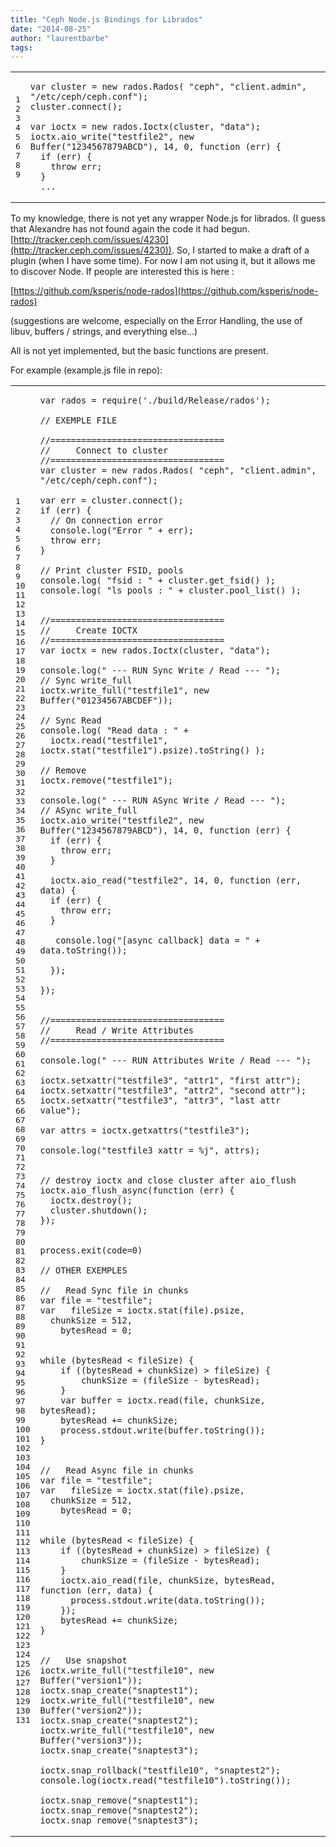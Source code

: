 ```yaml
---
title: "Ceph Node.js Bindings for Librados"
date: "2014-08-25"
author: "laurentbarbe"
tags: 
---
```


<table><tbody><tr><td class="gutter"><pre class="line-numbers"><span class="line-number">1</span>
<span class="line-number">2</span>
<span class="line-number">3</span>
<span class="line-number">4</span>
<span class="line-number">5</span>
<span class="line-number">6</span>
<span class="line-number">7</span>
<span class="line-number">8</span>
<span class="line-number">9</span>
</pre></td><td class="code"><pre><code class="js"><span class="line"><span class="kd">var</span> <span class="nx">cluster</span> <span class="o">=</span> <span class="k">new</span> <span class="nx">rados</span><span class="p">.</span><span class="nx">Rados</span><span class="p">(</span> <span class="s2">"ceph"</span><span class="p">,</span> <span class="s2">"client.admin"</span><span class="p">,</span> <span class="s2">"/etc/ceph/ceph.conf"</span><span class="p">);</span>
</span><span class="line"><span class="nx">cluster</span><span class="p">.</span><span class="nx">connect</span><span class="p">();</span>
</span><span class="line">
</span><span class="line"><span class="kd">var</span> <span class="nx">ioctx</span> <span class="o">=</span> <span class="k">new</span> <span class="nx">rados</span><span class="p">.</span><span class="nx">Ioctx</span><span class="p">(</span><span class="nx">cluster</span><span class="p">,</span> <span class="s2">"data"</span><span class="p">);</span>
</span><span class="line"><span class="nx">ioctx</span><span class="p">.</span><span class="nx">aio_write</span><span class="p">(</span><span class="s2">"testfile2"</span><span class="p">,</span> <span class="k">new</span> <span class="nx">Buffer</span><span class="p">(</span><span class="s2">"1234567879ABCD"</span><span class="p">),</span> <span class="mi">14</span><span class="p">,</span> <span class="mi">0</span><span class="p">,</span> <span class="kd">function</span> <span class="p">(</span><span class="nx">err</span><span class="p">)</span> <span class="p">{</span>
</span><span class="line">  <span class="k">if</span> <span class="p">(</span><span class="nx">err</span><span class="p">)</span> <span class="p">{</span>
</span><span class="line">    <span class="k">throw</span> <span class="nx">err</span><span class="p">;</span>
</span><span class="line">  <span class="p">}</span>
</span><span class="line">  <span class="p">...</span>
</span></code></pre></td></tr></tbody></table>

To my knowledge, there is not yet any wrapper Node.js for librados. (I guess that Alexandre has not found again the code it had begun. [http://tracker.ceph.com/issues/4230](http://tracker.ceph.com/issues/4230)). So, I started to make a draft of a plugin (when I have some time). For now I am not using it, but it allows me to discover Node. If people are interested this is here :

[https://github.com/ksperis/node-rados](https://github.com/ksperis/node-rados)

(suggestions are welcome, especially on the Error Handling, the use of libuv, buffers / strings, and everything else…)

All is not yet implemented, but the basic functions are present.

For example (example.js file in repo):

<table><tbody><tr><td class="gutter"><pre class="line-numbers"><span class="line-number">1</span>
<span class="line-number">2</span>
<span class="line-number">3</span>
<span class="line-number">4</span>
<span class="line-number">5</span>
<span class="line-number">6</span>
<span class="line-number">7</span>
<span class="line-number">8</span>
<span class="line-number">9</span>
<span class="line-number">10</span>
<span class="line-number">11</span>
<span class="line-number">12</span>
<span class="line-number">13</span>
<span class="line-number">14</span>
<span class="line-number">15</span>
<span class="line-number">16</span>
<span class="line-number">17</span>
<span class="line-number">18</span>
<span class="line-number">19</span>
<span class="line-number">20</span>
<span class="line-number">21</span>
<span class="line-number">22</span>
<span class="line-number">23</span>
<span class="line-number">24</span>
<span class="line-number">25</span>
<span class="line-number">26</span>
<span class="line-number">27</span>
<span class="line-number">28</span>
<span class="line-number">29</span>
<span class="line-number">30</span>
<span class="line-number">31</span>
<span class="line-number">32</span>
<span class="line-number">33</span>
<span class="line-number">34</span>
<span class="line-number">35</span>
<span class="line-number">36</span>
<span class="line-number">37</span>
<span class="line-number">38</span>
<span class="line-number">39</span>
<span class="line-number">40</span>
<span class="line-number">41</span>
<span class="line-number">42</span>
<span class="line-number">43</span>
<span class="line-number">44</span>
<span class="line-number">45</span>
<span class="line-number">46</span>
<span class="line-number">47</span>
<span class="line-number">48</span>
<span class="line-number">49</span>
<span class="line-number">50</span>
<span class="line-number">51</span>
<span class="line-number">52</span>
<span class="line-number">53</span>
<span class="line-number">54</span>
<span class="line-number">55</span>
<span class="line-number">56</span>
<span class="line-number">57</span>
<span class="line-number">58</span>
<span class="line-number">59</span>
<span class="line-number">60</span>
<span class="line-number">61</span>
<span class="line-number">62</span>
<span class="line-number">63</span>
<span class="line-number">64</span>
<span class="line-number">65</span>
<span class="line-number">66</span>
<span class="line-number">67</span>
<span class="line-number">68</span>
<span class="line-number">69</span>
<span class="line-number">70</span>
<span class="line-number">71</span>
<span class="line-number">72</span>
<span class="line-number">73</span>
<span class="line-number">74</span>
<span class="line-number">75</span>
<span class="line-number">76</span>
<span class="line-number">77</span>
<span class="line-number">78</span>
<span class="line-number">79</span>
<span class="line-number">80</span>
<span class="line-number">81</span>
<span class="line-number">82</span>
<span class="line-number">83</span>
<span class="line-number">84</span>
<span class="line-number">85</span>
<span class="line-number">86</span>
<span class="line-number">87</span>
<span class="line-number">88</span>
<span class="line-number">89</span>
<span class="line-number">90</span>
<span class="line-number">91</span>
<span class="line-number">92</span>
<span class="line-number">93</span>
<span class="line-number">94</span>
<span class="line-number">95</span>
<span class="line-number">96</span>
<span class="line-number">97</span>
<span class="line-number">98</span>
<span class="line-number">99</span>
<span class="line-number">100</span>
<span class="line-number">101</span>
<span class="line-number">102</span>
<span class="line-number">103</span>
<span class="line-number">104</span>
<span class="line-number">105</span>
<span class="line-number">106</span>
<span class="line-number">107</span>
<span class="line-number">108</span>
<span class="line-number">109</span>
<span class="line-number">110</span>
<span class="line-number">111</span>
<span class="line-number">112</span>
<span class="line-number">113</span>
<span class="line-number">114</span>
<span class="line-number">115</span>
<span class="line-number">116</span>
<span class="line-number">117</span>
<span class="line-number">118</span>
<span class="line-number">119</span>
<span class="line-number">120</span>
<span class="line-number">121</span>
<span class="line-number">122</span>
<span class="line-number">123</span>
<span class="line-number">124</span>
<span class="line-number">125</span>
<span class="line-number">126</span>
<span class="line-number">127</span>
<span class="line-number">128</span>
<span class="line-number">129</span>
<span class="line-number">130</span>
<span class="line-number">131</span>
</pre></td><td class="code"><pre><code class="js"><span class="line"><span class="kd">var</span> <span class="nx">rados</span> <span class="o">=</span> <span class="nx">require</span><span class="p">(</span><span class="s1">'./build/Release/rados'</span><span class="p">);</span>
</span><span class="line">
</span><span class="line"><span class="c1">// EXEMPLE FILE</span>
</span><span class="line">
</span><span class="line"><span class="c1">//==================================</span>
</span><span class="line"><span class="c1">//     Connect to cluster</span>
</span><span class="line"><span class="c1">//==================================</span>
</span><span class="line"><span class="kd">var</span> <span class="nx">cluster</span> <span class="o">=</span> <span class="k">new</span> <span class="nx">rados</span><span class="p">.</span><span class="nx">Rados</span><span class="p">(</span> <span class="s2">"ceph"</span><span class="p">,</span> <span class="s2">"client.admin"</span><span class="p">,</span> <span class="s2">"/etc/ceph/ceph.conf"</span><span class="p">);</span>
</span><span class="line">
</span><span class="line"><span class="kd">var</span> <span class="nx">err</span> <span class="o">=</span> <span class="nx">cluster</span><span class="p">.</span><span class="nx">connect</span><span class="p">();</span>
</span><span class="line"><span class="k">if</span> <span class="p">(</span><span class="nx">err</span><span class="p">)</span> <span class="p">{</span>
</span><span class="line">  <span class="c1">// On connection error</span>
</span><span class="line">  <span class="nx">console</span><span class="p">.</span><span class="nx">log</span><span class="p">(</span><span class="s2">"Error "</span> <span class="o">+</span> <span class="nx">err</span><span class="p">);</span>
</span><span class="line">  <span class="k">throw</span> <span class="nx">err</span><span class="p">;</span>
</span><span class="line"><span class="p">}</span>
</span><span class="line">
</span><span class="line"><span class="c1">// Print cluster FSID, pools</span>
</span><span class="line"><span class="nx">console</span><span class="p">.</span><span class="nx">log</span><span class="p">(</span> <span class="s2">"fsid : "</span> <span class="o">+</span> <span class="nx">cluster</span><span class="p">.</span><span class="nx">get_fsid</span><span class="p">()</span> <span class="p">);</span>
</span><span class="line"><span class="nx">console</span><span class="p">.</span><span class="nx">log</span><span class="p">(</span> <span class="s2">"ls pools : "</span> <span class="o">+</span> <span class="nx">cluster</span><span class="p">.</span><span class="nx">pool_list</span><span class="p">()</span> <span class="p">);</span>
</span><span class="line">
</span><span class="line">
</span><span class="line"><span class="c1">//==================================</span>
</span><span class="line"><span class="c1">//     Create IOCTX</span>
</span><span class="line"><span class="c1">//==================================</span>
</span><span class="line"><span class="kd">var</span> <span class="nx">ioctx</span> <span class="o">=</span> <span class="k">new</span> <span class="nx">rados</span><span class="p">.</span><span class="nx">Ioctx</span><span class="p">(</span><span class="nx">cluster</span><span class="p">,</span> <span class="s2">"data"</span><span class="p">);</span>
</span><span class="line">
</span><span class="line"><span class="nx">console</span><span class="p">.</span><span class="nx">log</span><span class="p">(</span><span class="s2">" --- RUN Sync Write / Read --- "</span><span class="p">);</span>
</span><span class="line"><span class="c1">// Sync write_full</span>
</span><span class="line"><span class="nx">ioctx</span><span class="p">.</span><span class="nx">write_full</span><span class="p">(</span><span class="s2">"testfile1"</span><span class="p">,</span> <span class="k">new</span> <span class="nx">Buffer</span><span class="p">(</span><span class="s2">"01234567ABCDEF"</span><span class="p">));</span>
</span><span class="line">
</span><span class="line"><span class="c1">// Sync Read</span>
</span><span class="line"><span class="nx">console</span><span class="p">.</span><span class="nx">log</span><span class="p">(</span> <span class="s2">"Read data : "</span> <span class="o">+</span>
</span><span class="line">  <span class="nx">ioctx</span><span class="p">.</span><span class="nx">read</span><span class="p">(</span><span class="s2">"testfile1"</span><span class="p">,</span> <span class="nx">ioctx</span><span class="p">.</span><span class="nx">stat</span><span class="p">(</span><span class="s2">"testfile1"</span><span class="p">).</span><span class="nx">psize</span><span class="p">).</span><span class="nx">toString</span><span class="p">()</span> <span class="p">);</span>
</span><span class="line">
</span><span class="line"><span class="c1">// Remove</span>
</span><span class="line"><span class="nx">ioctx</span><span class="p">.</span><span class="nx">remove</span><span class="p">(</span><span class="s2">"testfile1"</span><span class="p">);</span>
</span><span class="line">
</span><span class="line"><span class="nx">console</span><span class="p">.</span><span class="nx">log</span><span class="p">(</span><span class="s2">" --- RUN ASync Write / Read --- "</span><span class="p">);</span>
</span><span class="line"><span class="c1">// ASync write_full</span>
</span><span class="line"><span class="nx">ioctx</span><span class="p">.</span><span class="nx">aio_write</span><span class="p">(</span><span class="s2">"testfile2"</span><span class="p">,</span> <span class="k">new</span> <span class="nx">Buffer</span><span class="p">(</span><span class="s2">"1234567879ABCD"</span><span class="p">),</span> <span class="mi">14</span><span class="p">,</span> <span class="mi">0</span><span class="p">,</span> <span class="kd">function</span> <span class="p">(</span><span class="nx">err</span><span class="p">)</span> <span class="p">{</span>
</span><span class="line">  <span class="k">if</span> <span class="p">(</span><span class="nx">err</span><span class="p">)</span> <span class="p">{</span>
</span><span class="line">    <span class="k">throw</span> <span class="nx">err</span><span class="p">;</span>
</span><span class="line">  <span class="p">}</span>
</span><span class="line">
</span><span class="line">  <span class="nx">ioctx</span><span class="p">.</span><span class="nx">aio_read</span><span class="p">(</span><span class="s2">"testfile2"</span><span class="p">,</span> <span class="mi">14</span><span class="p">,</span> <span class="mi">0</span><span class="p">,</span> <span class="kd">function</span> <span class="p">(</span><span class="nx">err</span><span class="p">,</span> <span class="nx">data</span><span class="p">)</span> <span class="p">{</span>
</span><span class="line">  <span class="k">if</span> <span class="p">(</span><span class="nx">err</span><span class="p">)</span> <span class="p">{</span>
</span><span class="line">    <span class="k">throw</span> <span class="nx">err</span><span class="p">;</span>
</span><span class="line">  <span class="p">}</span>
</span><span class="line">
</span><span class="line">   <span class="nx">console</span><span class="p">.</span><span class="nx">log</span><span class="p">(</span><span class="s2">"[async callback] data = "</span> <span class="o">+</span> <span class="nx">data</span><span class="p">.</span><span class="nx">toString</span><span class="p">());</span>
</span><span class="line">
</span><span class="line">  <span class="p">});</span>
</span><span class="line">
</span><span class="line"><span class="p">});</span>
</span><span class="line">
</span><span class="line">
</span><span class="line"><span class="c1">//==================================</span>
</span><span class="line"><span class="c1">//     Read / Write Attributes</span>
</span><span class="line"><span class="c1">//==================================</span>
</span><span class="line">
</span><span class="line"><span class="nx">console</span><span class="p">.</span><span class="nx">log</span><span class="p">(</span><span class="s2">" --- RUN Attributes Write / Read --- "</span><span class="p">);</span>
</span><span class="line">
</span><span class="line"><span class="nx">ioctx</span><span class="p">.</span><span class="nx">setxattr</span><span class="p">(</span><span class="s2">"testfile3"</span><span class="p">,</span> <span class="s2">"attr1"</span><span class="p">,</span> <span class="s2">"first attr"</span><span class="p">);</span>
</span><span class="line"><span class="nx">ioctx</span><span class="p">.</span><span class="nx">setxattr</span><span class="p">(</span><span class="s2">"testfile3"</span><span class="p">,</span> <span class="s2">"attr2"</span><span class="p">,</span> <span class="s2">"second attr"</span><span class="p">);</span>
</span><span class="line"><span class="nx">ioctx</span><span class="p">.</span><span class="nx">setxattr</span><span class="p">(</span><span class="s2">"testfile3"</span><span class="p">,</span> <span class="s2">"attr3"</span><span class="p">,</span> <span class="s2">"last attr value"</span><span class="p">);</span>
</span><span class="line">
</span><span class="line"><span class="kd">var</span> <span class="nx">attrs</span> <span class="o">=</span> <span class="nx">ioctx</span><span class="p">.</span><span class="nx">getxattrs</span><span class="p">(</span><span class="s2">"testfile3"</span><span class="p">);</span>
</span><span class="line">
</span><span class="line"><span class="nx">console</span><span class="p">.</span><span class="nx">log</span><span class="p">(</span><span class="s2">"testfile3 xattr = %j"</span><span class="p">,</span> <span class="nx">attrs</span><span class="p">);</span>
</span><span class="line">
</span><span class="line">
</span><span class="line"><span class="c1">// destroy ioctx and close cluster after aio_flush</span>
</span><span class="line"><span class="nx">ioctx</span><span class="p">.</span><span class="nx">aio_flush_async</span><span class="p">(</span><span class="kd">function</span> <span class="p">(</span><span class="nx">err</span><span class="p">)</span> <span class="p">{</span>
</span><span class="line">  <span class="nx">ioctx</span><span class="p">.</span><span class="nx">destroy</span><span class="p">();</span>
</span><span class="line">  <span class="nx">cluster</span><span class="p">.</span><span class="nx">shutdown</span><span class="p">();</span>
</span><span class="line"><span class="p">});</span>
</span><span class="line">
</span><span class="line">
</span><span class="line"><span class="nx">process</span><span class="p">.</span><span class="nx">exit</span><span class="p">(</span><span class="nx">code</span><span class="o">=</span><span class="mi">0</span><span class="p">)</span>
</span><span class="line">
</span><span class="line"><span class="c1">// OTHER EXEMPLES</span>
</span><span class="line">
</span><span class="line"><span class="c1">//   Read Sync file in chunks</span>
</span><span class="line"><span class="kd">var</span> <span class="nx">file</span> <span class="o">=</span> <span class="s2">"testfile"</span><span class="p">;</span>
</span><span class="line"><span class="kd">var</span>   <span class="nx">fileSize</span> <span class="o">=</span> <span class="nx">ioctx</span><span class="p">.</span><span class="nx">stat</span><span class="p">(</span><span class="nx">file</span><span class="p">).</span><span class="nx">psize</span><span class="p">,</span>
</span><span class="line">  <span class="nx">chunkSize</span> <span class="o">=</span> <span class="mi">512</span><span class="p">,</span>
</span><span class="line">    <span class="nx">bytesRead</span> <span class="o">=</span> <span class="mi">0</span><span class="p">;</span>
</span><span class="line">
</span><span class="line">
</span><span class="line"><span class="k">while</span> <span class="p">(</span><span class="nx">bytesRead</span> <span class="o">&lt;</span> <span class="nx">fileSize</span><span class="p">)</span> <span class="p">{</span>
</span><span class="line">    <span class="k">if</span> <span class="p">((</span><span class="nx">bytesRead</span> <span class="o">+</span> <span class="nx">chunkSize</span><span class="p">)</span> <span class="o">&gt;</span> <span class="nx">fileSize</span><span class="p">)</span> <span class="p">{</span>
</span><span class="line">        <span class="nx">chunkSize</span> <span class="o">=</span> <span class="p">(</span><span class="nx">fileSize</span> <span class="o">-</span> <span class="nx">bytesRead</span><span class="p">);</span>
</span><span class="line">    <span class="p">}</span>
</span><span class="line">    <span class="kd">var</span> <span class="nx">buffer</span> <span class="o">=</span> <span class="nx">ioctx</span><span class="p">.</span><span class="nx">read</span><span class="p">(</span><span class="nx">file</span><span class="p">,</span> <span class="nx">chunkSize</span><span class="p">,</span> <span class="nx">bytesRead</span><span class="p">);</span>
</span><span class="line">    <span class="nx">bytesRead</span> <span class="o">+=</span> <span class="nx">chunkSize</span><span class="p">;</span>
</span><span class="line">    <span class="nx">process</span><span class="p">.</span><span class="nx">stdout</span><span class="p">.</span><span class="nx">write</span><span class="p">(</span><span class="nx">buffer</span><span class="p">.</span><span class="nx">toString</span><span class="p">());</span>
</span><span class="line"><span class="p">}</span>
</span><span class="line">
</span><span class="line">
</span><span class="line"><span class="c1">//   Read Async file in chunks</span>
</span><span class="line"><span class="kd">var</span> <span class="nx">file</span> <span class="o">=</span> <span class="s2">"testfile"</span><span class="p">;</span>
</span><span class="line"><span class="kd">var</span>   <span class="nx">fileSize</span> <span class="o">=</span> <span class="nx">ioctx</span><span class="p">.</span><span class="nx">stat</span><span class="p">(</span><span class="nx">file</span><span class="p">).</span><span class="nx">psize</span><span class="p">,</span>
</span><span class="line">  <span class="nx">chunkSize</span> <span class="o">=</span> <span class="mi">512</span><span class="p">,</span>
</span><span class="line">    <span class="nx">bytesRead</span> <span class="o">=</span> <span class="mi">0</span><span class="p">;</span>
</span><span class="line">
</span><span class="line">
</span><span class="line"><span class="k">while</span> <span class="p">(</span><span class="nx">bytesRead</span> <span class="o">&lt;</span> <span class="nx">fileSize</span><span class="p">)</span> <span class="p">{</span>
</span><span class="line">    <span class="k">if</span> <span class="p">((</span><span class="nx">bytesRead</span> <span class="o">+</span> <span class="nx">chunkSize</span><span class="p">)</span> <span class="o">&gt;</span> <span class="nx">fileSize</span><span class="p">)</span> <span class="p">{</span>
</span><span class="line">        <span class="nx">chunkSize</span> <span class="o">=</span> <span class="p">(</span><span class="nx">fileSize</span> <span class="o">-</span> <span class="nx">bytesRead</span><span class="p">);</span>
</span><span class="line">    <span class="p">}</span>
</span><span class="line">    <span class="nx">ioctx</span><span class="p">.</span><span class="nx">aio_read</span><span class="p">(</span><span class="nx">file</span><span class="p">,</span> <span class="nx">chunkSize</span><span class="p">,</span> <span class="nx">bytesRead</span><span class="p">,</span> <span class="kd">function</span> <span class="p">(</span><span class="nx">err</span><span class="p">,</span> <span class="nx">data</span><span class="p">)</span> <span class="p">{</span>
</span><span class="line">      <span class="nx">process</span><span class="p">.</span><span class="nx">stdout</span><span class="p">.</span><span class="nx">write</span><span class="p">(</span><span class="nx">data</span><span class="p">.</span><span class="nx">toString</span><span class="p">());</span>
</span><span class="line">    <span class="p">});</span>
</span><span class="line">    <span class="nx">bytesRead</span> <span class="o">+=</span> <span class="nx">chunkSize</span><span class="p">;</span>
</span><span class="line"><span class="p">}</span>
</span><span class="line">
</span><span class="line">
</span><span class="line"><span class="c1">//   Use snapshot</span>
</span><span class="line"><span class="nx">ioctx</span><span class="p">.</span><span class="nx">write_full</span><span class="p">(</span><span class="s2">"testfile10"</span><span class="p">,</span> <span class="k">new</span> <span class="nx">Buffer</span><span class="p">(</span><span class="s2">"version1"</span><span class="p">));</span>
</span><span class="line"><span class="nx">ioctx</span><span class="p">.</span><span class="nx">snap_create</span><span class="p">(</span><span class="s2">"snaptest1"</span><span class="p">);</span>
</span><span class="line"><span class="nx">ioctx</span><span class="p">.</span><span class="nx">write_full</span><span class="p">(</span><span class="s2">"testfile10"</span><span class="p">,</span> <span class="k">new</span> <span class="nx">Buffer</span><span class="p">(</span><span class="s2">"version2"</span><span class="p">));</span>
</span><span class="line"><span class="nx">ioctx</span><span class="p">.</span><span class="nx">snap_create</span><span class="p">(</span><span class="s2">"snaptest2"</span><span class="p">);</span>
</span><span class="line"><span class="nx">ioctx</span><span class="p">.</span><span class="nx">write_full</span><span class="p">(</span><span class="s2">"testfile10"</span><span class="p">,</span> <span class="k">new</span> <span class="nx">Buffer</span><span class="p">(</span><span class="s2">"version3"</span><span class="p">));</span>
</span><span class="line"><span class="nx">ioctx</span><span class="p">.</span><span class="nx">snap_create</span><span class="p">(</span><span class="s2">"snaptest3"</span><span class="p">);</span>
</span><span class="line">
</span><span class="line"><span class="nx">ioctx</span><span class="p">.</span><span class="nx">snap_rollback</span><span class="p">(</span><span class="s2">"testfile10"</span><span class="p">,</span> <span class="s2">"snaptest2"</span><span class="p">);</span>
</span><span class="line"><span class="nx">console</span><span class="p">.</span><span class="nx">log</span><span class="p">(</span><span class="nx">ioctx</span><span class="p">.</span><span class="nx">read</span><span class="p">(</span><span class="s2">"testfile10"</span><span class="p">).</span><span class="nx">toString</span><span class="p">());</span>
</span><span class="line">
</span><span class="line"><span class="nx">ioctx</span><span class="p">.</span><span class="nx">snap_remove</span><span class="p">(</span><span class="s2">"snaptest1"</span><span class="p">);</span>
</span><span class="line"><span class="nx">ioctx</span><span class="p">.</span><span class="nx">snap_remove</span><span class="p">(</span><span class="s2">"snaptest2"</span><span class="p">);</span>
</span><span class="line"><span class="nx">ioctx</span><span class="p">.</span><span class="nx">snap_remove</span><span class="p">(</span><span class="s2">"snaptest3"</span><span class="p">);</span>
</span></code></pre></td></tr></tbody></table>
